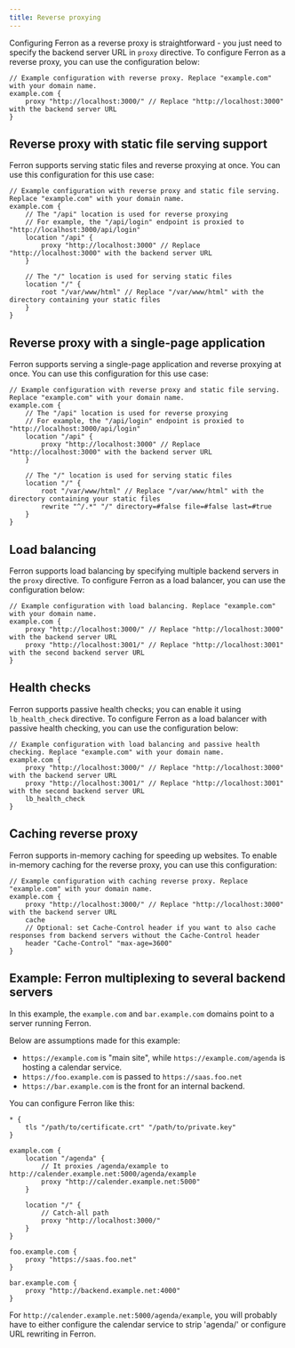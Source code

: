 ```yaml
---
title: Reverse proxying
---
```


Configuring Ferron as a reverse proxy is straightforward - you just need to specify the backend server URL in `proxy` directive. To configure Ferron as a reverse proxy, you can use the configuration below:

```kdl
// Example configuration with reverse proxy. Replace "example.com" with your domain name.
example.com {
    proxy "http://localhost:3000/" // Replace "http://localhost:3000" with the backend server URL
}
```

## Reverse proxy with static file serving support

Ferron supports serving static files and reverse proxying at once. You can use this configuration for this use case:

```kdl
// Example configuration with reverse proxy and static file serving. Replace "example.com" with your domain name.
example.com {
    // The "/api" location is used for reverse proxying
    // For example, the "/api/login" endpoint is proxied to "http://localhost:3000/api/login"
    location "/api" {
        proxy "http://localhost:3000" // Replace "http://localhost:3000" with the backend server URL
    }

    // The "/" location is used for serving static files
    location "/" {
        root "/var/www/html" // Replace "/var/www/html" with the directory containing your static files
    }
}
```

## Reverse proxy with a single-page application

Ferron supports serving a single-page application and reverse proxying at once. You can use this configuration for this use case:

```kdl
// Example configuration with reverse proxy and static file serving. Replace "example.com" with your domain name.
example.com {
    // The "/api" location is used for reverse proxying
    // For example, the "/api/login" endpoint is proxied to "http://localhost:3000/api/login"
    location "/api" {
        proxy "http://localhost:3000" // Replace "http://localhost:3000" with the backend server URL
    }

    // The "/" location is used for serving static files
    location "/" {
        root "/var/www/html" // Replace "/var/www/html" with the directory containing your static files
        rewrite "^/.*" "/" directory=#false file=#false last=#true
    }
}
```

## Load balancing

Ferron supports load balancing by specifying multiple backend servers in the `proxy` directive. To configure Ferron as a load balancer, you can use the configuration below:

```kdl
// Example configuration with load balancing. Replace "example.com" with your domain name.
example.com {
    proxy "http://localhost:3000/" // Replace "http://localhost:3000" with the backend server URL
    proxy "http://localhost:3001/" // Replace "http://localhost:3001" with the second backend server URL
}
```

## Health checks

Ferron supports passive health checks; you can enable it using `lb_health_check` directive. To configure Ferron as a load balancer with passive health checking, you can use the configuration below:

```kdl
// Example configuration with load balancing and passive health checking. Replace "example.com" with your domain name.
example.com {
    proxy "http://localhost:3000/" // Replace "http://localhost:3000" with the backend server URL
    proxy "http://localhost:3001/" // Replace "http://localhost:3001" with the second backend server URL
    lb_health_check
}
```

## Caching reverse proxy

Ferron supports in-memory caching for speeding up websites. To enable in-memory caching for the reverse proxy, you can use this configuration:

```kdl
// Example configuration with caching reverse proxy. Replace "example.com" with your domain name.
example.com {
    proxy "http://localhost:3000/" // Replace "http://localhost:3000" with the backend server URL
    cache
    // Optional: set Cache-Control header if you want to also cache responses from backend servers without the Cache-Control header
    header "Cache-Control" "max-age=3600"
}
```

## Example: Ferron multiplexing to several backend servers

In this example, the `example.com` and `bar.example.com` domains point to a server running Ferron.

Below are assumptions made for this example:

- `https://example.com` is "main site", while `https://example.com/agenda` is hosting a calendar service.
- `https://foo.example.com` is passed to `https://saas.foo.net`
- `https://bar.example.com` is the front for an internal backend.

You can configure Ferron like this:

```kdl
* {
    tls "/path/to/certificate.crt" "/path/to/private.key"
}

example.com {
    location "/agenda" {
        // It proxies /agenda/example to http://calender.example.net:5000/agenda/example
        proxy "http://calender.example.net:5000"
    }

    location "/" {
        // Catch-all path
        proxy "http://localhost:3000/"
    }
}

foo.example.com {
    proxy "https://saas.foo.net"
}

bar.example.com {
    proxy "http://backend.example.net:4000"
}
```

For `http://calender.example.net:5000/agenda/example`, you will probably have to either configure the calendar service to strip 'agenda/' or configure URL rewriting in Ferron.
